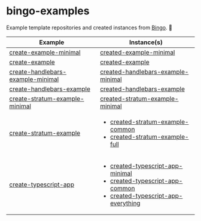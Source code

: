 # bingo-examples

Example template repositories and created instances from [Bingo](https://create.bingo). 💝

<table>
    <thead>
        <tr>
            <th>Example</th>
            <th>Instance(s)</th>
        </tr>
    </thead>
    <tbody>
        <tr>
            <td>
                <a href="https://github.com/bingo-examples/create-example-minimal">create-example-minimal</a>
            </td>
            <td>
                <a href="https://github.com/bingo-examples/created-example-minimal">created-example-minimal</a>
            </td>
        </tr>
        <tr>
            <td>
                <a href="https://github.com/bingo-examples/create-example">create-example</a>
            </td>
            <td>
                <a href="https://github.com/bingo-examples/created-example">created-example</a>
            </td>
        </tr>
        <tr>
            <td>
                <a href="https://github.com/bingo-examples/create-handlebars-example-minimal">create-handlebars-example-minimal</a>
        </td>
            <td>
                <a href="https://github.com/bingo-examples/created-handlebars-example-minimal">created-handlebars-example-minimal</a>
            </td>
        </tr>
        <tr>
            <td>
                <a href="https://github.com/bingo-examples/create-handlebars-example">create-handlebars-example</a>
            </td>
            <td>
                <a href="https://github.com/bingo-examples/created-handlebars-example">created-handlebars-example</a>
            </td>
        </tr>
        <tr>
            <td>
                <a href="https://github.com/bingo-examples/create-stratum-example-minimal">create-stratum-example-minimal</a>
            </td>
            <td>
                <a href="https://github.com/bingo-examples/created-stratum-example-minimal">created-stratum-example-minimal</a>
            </td>
        </tr>
        <tr>
            <td>
                <a href="https://github.com/bingo-examples/create-stratum-example">create-stratum-example</a>
            </td>
            <td>
                <ul>
                    <li><a href="https://github.com/bingo-examples/created-stratum-example-common">created-stratum-example-common</a></li>
                    <li><a href="https://github.com/bingo-examples/created-stratum-example-full">created-stratum-example-full</a></li>
                </ul>
            </td>
        </tr>
        <tr>
            <td>
                <a href="https://github.com/bingo-examples/create-typescript-app">create-typescript-app</a>
            </td>
            <td>
                <ul>
                    <li><a href="https://github.com/bingo-examples/created-typescript-app-minimal">created-typescript-app-minimal</a></li>
                    <li><a href="https://github.com/bingo-examples/created-typescript-app-common">created-typescript-app-common</a></li>
                    <li><a href="https://github.com/bingo-examples/created-typescript-app-everything">created-typescript-app-everything</a></li>
                </ul>
            </td>
        </tr>
    </tbody>
</table>

